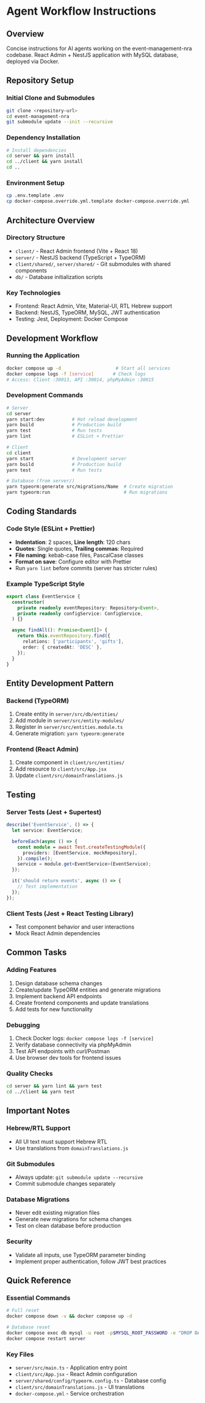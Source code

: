 # Agent Workflow Instructions

## Overview
Concise instructions for AI agents working on the event-management-nra codebase. React Admin + NestJS application with MySQL database, deployed via Docker.

## Repository Setup

### Initial Clone and Submodules
```bash
git clone <repository-url>
cd event-management-nra
git submodule update --init --recursive
```

### Dependency Installation
```bash
# Install dependencies
cd server && yarn install
cd ../client && yarn install
cd ..
```

### Environment Setup
```bash
cp .env.template .env
cp docker-compose.override.yml.template docker-compose.override.yml
```

## Architecture Overview

### Directory Structure
- `client/` - React Admin frontend (Vite + React 18)
- `server/` - NestJS backend (TypeScript + TypeORM)
- `client/shared/`, `server/shared/` - Git submodules with shared components
- `db/` - Database initialization scripts

### Key Technologies
- Frontend: React Admin, Vite, Material-UI, RTL Hebrew support
- Backend: NestJS, TypeORM, MySQL, JWT authentication
- Testing: Jest, Deployment: Docker Compose

## Development Workflow

### Running the Application
```bash
docker compose up -d                    # Start all services
docker compose logs -f [service]       # Check logs
# Access: Client :30013, API :30014, phpMyAdmin :30015
```

### Development Commands
```bash
# Server
cd server
yarn start:dev          # Hot reload development
yarn build              # Production build
yarn test               # Run tests
yarn lint               # ESLint + Prettier

# Client  
cd client
yarn start              # Development server
yarn build              # Production build
yarn test               # Run tests

# Database (from server/)
yarn typeorm:generate src/migrations/Name  # Create migration
yarn typeorm:run                           # Run migrations
```

## Coding Standards

### Code Style (ESLint + Prettier)
- **Indentation**: 2 spaces, **Line length**: 120 chars
- **Quotes**: Single quotes, **Trailing commas**: Required
- **File naming**: kebab-case files, PascalCase classes
- **Format on save**: Configure editor with Prettier
- Run `yarn lint` before commits (server has stricter rules)

### Example TypeScript Style
```typescript
export class EventService {
  constructor(
    private readonly eventRepository: Repository<Event>,
    private readonly configService: ConfigService,
  ) {}

  async findAll(): Promise<Event[]> {
    return this.eventRepository.find({
      relations: ['participants', 'gifts'],
      order: { createdAt: 'DESC' },
    });
  }
}
```

## Entity Development Pattern

### Backend (TypeORM)
1. Create entity in `server/src/db/entities/`
2. Add module in `server/src/entity-modules/`
3. Register in `server/src/entities.module.ts`
4. Generate migration: `yarn typeorm:generate`

### Frontend (React Admin)
1. Create component in `client/src/entities/`
2. Add resource to `client/src/App.jsx`
3. Update `client/src/domainTranslations.js`

## Testing

### Server Tests (Jest + Supertest)
```typescript
describe('EventService', () => {
  let service: EventService;

  beforeEach(async () => {
    const module = await Test.createTestingModule({
      providers: [EventService, mockRepository],
    }).compile();
    service = module.get<EventService>(EventService);
  });

  it('should return events', async () => {
    // Test implementation
  });
});
```

### Client Tests (Jest + React Testing Library)
- Test component behavior and user interactions
- Mock React Admin dependencies

## Common Tasks

### Adding Features
1. Design database schema changes
2. Create/update TypeORM entities and generate migrations
3. Implement backend API endpoints
4. Create frontend components and update translations
5. Add tests for new functionality

### Debugging
1. Check Docker logs: `docker compose logs -f [service]`
2. Verify database connectivity via phpMyAdmin
3. Test API endpoints with curl/Postman
4. Use browser dev tools for frontend issues

### Quality Checks
```bash
cd server && yarn lint && yarn test
cd ../client && yarn test
```

## Important Notes

### Hebrew/RTL Support
- All UI text must support Hebrew RTL
- Use translations from `domainTranslations.js`

### Git Submodules
- Always update: `git submodule update --recursive`
- Commit submodule changes separately

### Database Migrations
- Never edit existing migration files
- Generate new migrations for schema changes
- Test on clean database before production

### Security
- Validate all inputs, use TypeORM parameter binding
- Implement proper authentication, follow JWT best practices

## Quick Reference

### Essential Commands
```bash
# Full reset
docker compose down -v && docker compose up -d

# Database reset
docker compose exec db mysql -u root -p$MYSQL_ROOT_PASSWORD -e "DROP DATABASE IF EXISTS event_management_nra; CREATE DATABASE event_management_nra;"
docker compose restart server
```

### Key Files
- `server/src/main.ts` - Application entry point
- `client/src/App.jsx` - React Admin configuration  
- `server/shared/config/typeorm.config.ts` - Database config
- `client/src/domainTranslations.js` - UI translations
- `docker-compose.yml` - Service orchestration